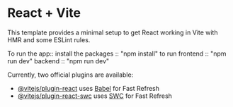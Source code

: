 # React + Vite

This template provides a minimal setup to get React working in Vite with HMR and some ESLint rules.

To run the app::
install the packages :: "npm install" 
to run 
frontend :: "npm run dev"
backend :: "npm run dev" 

Currently, two official plugins are available:

- [@vitejs/plugin-react](https://github.com/vitejs/vite-plugin-react/blob/main/packages/plugin-react/README.md) uses [Babel](https://babeljs.io/) for Fast Refresh
- [@vitejs/plugin-react-swc](https://github.com/vitejs/vite-plugin-react-swc) uses [SWC](https://swc.rs/) for Fast Refresh
